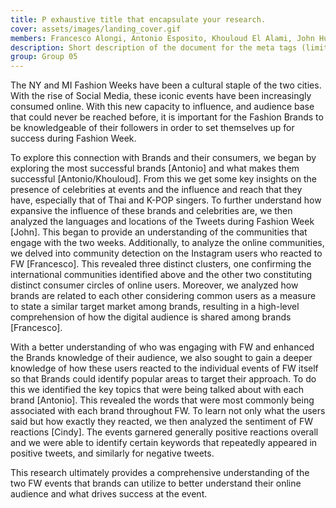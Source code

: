 ```yaml
---
title: P exhaustive title that encapsulate your research.
cover: assets/images/landing_cover.gif
members: Francesco Alongi, Antonio Esposito, Khouloud El Alami, John Hughes, Andrea Pronzati, Cindy Xin
description: Short description of the document for the meta tags (limit to 150 characters, longer will be cut by search engines)
group: Group 05
---
```

The NY and MI Fashion Weeks have been a cultural staple of the two cities. With the rise of Social Media, these iconic events have been increasingly consumed online. With this new capacity to influence, and audience base that could never be reached before, it is important for the Fashion Brands to be knowledgeable of their followers in order to set themselves up for success during Fashion Week. 
 
To explore this connection with Brands and their consumers, we began by exploring the most successful brands [Antonio] and what makes them successful [Antonio/Khouloud]. From this we get some key insights on the presence of celebrities at events and the influence and reach that they have, especially that of Thai and K-POP singers. To further understand how expansive the influence of these brands and celebrities are, we then analyzed the languages and locations of the Tweets during Fashion Week [John]. This began to provide an understanding of the communities that engage with the two weeks. Additionally, to analyze the online communities, we delved into community detection on the Instagram users who reacted to FW [Francesco]. This revealed three distinct clusters, one confirming the international communities identified above and the other two constituting distinct consumer circles of online users. Moreover, we analyzed how brands are related to each other considering common users as a measure to state a similar target market among brands, resulting in a high-level comprehension of how the digital audience is shared among brands [Francesco].
 
With a better understanding of who was engaging with FW and enhanced the Brands knowledge of their audience, we also sought to gain a deeper knowledge of how these users reacted to the individual events of FW itself so that Brands could identify popular areas to target their approach. To do this we identified the key topics that were being talked about with each brand [Antonio]. This revealed the words that were most commonly being associated with each brand throughout FW. To learn not only what the users said but how exactly they reacted, we then analyzed the sentiment of FW reactions [Cindy]. The events garnered generally positive reactions overall and we were able to identify certain keywords that repeatedly appeared in positive tweets, and similarly for negative tweets.
 
This research ultimately provides a comprehensive understanding of the two FW events that brands can utilize to better understand their online audience and what drives success at the event.